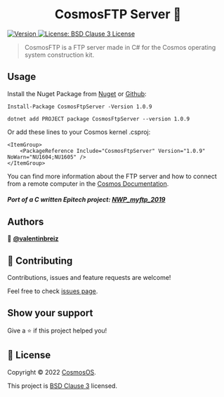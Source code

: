 ﻿<h1 align="center">CosmosFTP Server 🚀</h1>
<p>
  <a href="https://www.nuget.org/packages/CosmosFtpServer/" target="_blank">
    <img alt="Version" src="https://img.shields.io/nuget/v/CosmosFtpServer.svg" />
  </a>
  <a href="https://github.com/CosmosOS/CosmosFtp/blob/main/LICENSE.txt" target="_blank">
    <img alt="License: BSD Clause 3 License" src="https://img.shields.io/badge/license-BSD License-yellow.svg" />
  </a>
</p>

> CosmosFTP is a FTP server made in C# for the Cosmos operating system construction kit.

## Usage

Install the Nuget Package from [Nuget](https://www.nuget.org/packages/CosmosFtpServer/) or [Github](https://github.com/CosmosOS/CosmosFtp/packages/1467237):

```PM
Install-Package CosmosFtpServer -Version 1.0.9
```

```PM
dotnet add PROJECT package CosmosFtpServer --version 1.0.9
```

Or add these lines to your Cosmos kernel .csproj:

```
<ItemGroup>
    <PackageReference Include="CosmosFtpServer" Version="1.0.9" NoWarn="NU1604;NU1605" />
</ItemGroup>
```

You can find more information about the FTP server and how to connect from a remote computer in the [Cosmos Documentation](https://cosmosos.github.io/articles/Kernel/Network.html#ftp).

##### Port of a C written Epitech project: [NWP_myftp_2019](https://github.com/valentinbreiz/NWP_myftp_2019)

## Authors

👤 **[@valentinbreiz](https://github.com/valentinbreiz)**

## 🤝 Contributing

Contributions, issues and feature requests are welcome!

Feel free to check [issues page](https://github.com/CosmosOS/CosmosFtp/issues). 

## Show your support

Give a ⭐️ if this project helped you!

## 📝 License

Copyright © 2022 [CosmosOS](https://github.com/CosmosOS).

This project is [BSD Clause 3](https://github.com/CosmosOS/CosmosFtp/blob/main/LICENSE.txt) licensed.
